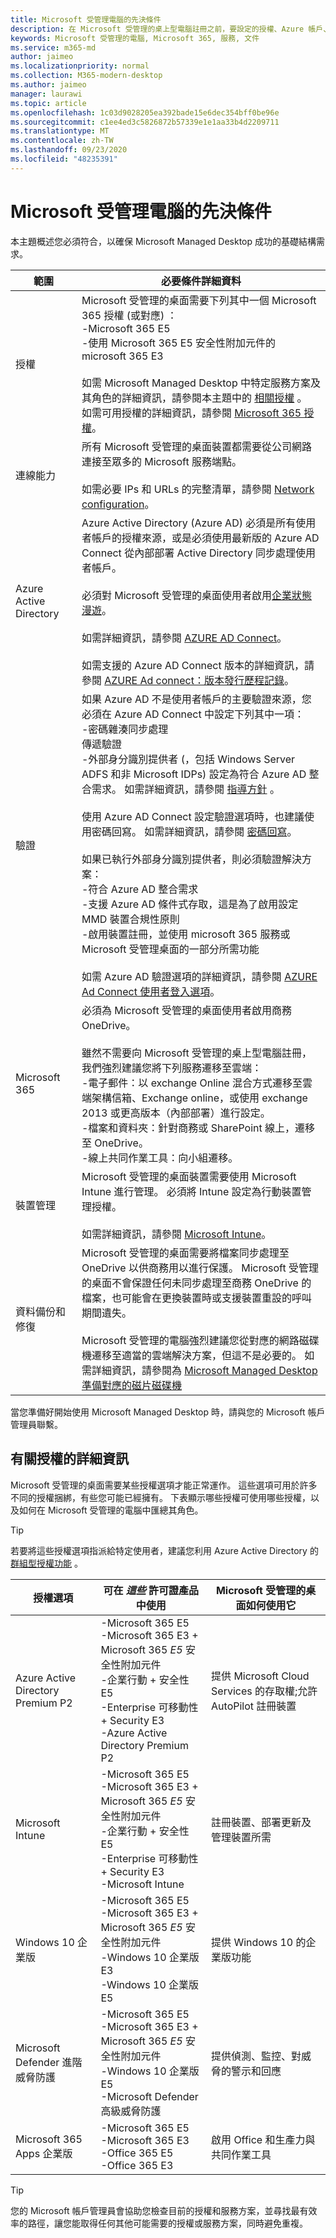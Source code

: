 ```yaml
---
title: Microsoft 受管理電腦的先決條件
description: 在 Microsoft 受管理的桌上型電腦註冊之前，要設定的授權、Azure 帳戶、驗證設定和 Microsoft 365 設定
keywords: Microsoft 受管理的電腦, Microsoft 365, 服務, 文件
ms.service: m365-md
author: jaimeo
ms.localizationpriority: normal
ms.collection: M365-modern-desktop
ms.author: jaimeo
manager: laurawi
ms.topic: article
ms.openlocfilehash: 1c03d9028205ea392bade15e6dec354bff0be96e
ms.sourcegitcommit: c1ee4ed3c5826872b57339e1e1aa33b4d2209711
ms.translationtype: MT
ms.contentlocale: zh-TW
ms.lasthandoff: 09/23/2020
ms.locfileid: "48235391"
---
```

# <a name="prerequisites-for-microsoft-managed-desktop"></a>Microsoft 受管理電腦的先決條件

<!--This topic is the target for a "Learn more" link in the Admin Portal (aka.ms/prereq-azure); do not delete.-->
<!--from Prerequisites -->

本主題概述您必須符合，以確保 Microsoft Managed Desktop 成功的基礎結構需求。 


範圍 | 必要條件詳細資料
--- | ---
授權 |Microsoft 受管理的桌面需要下列其中一個 Microsoft 365 授權 (或對應) ：<br>-Microsoft 365 E5<br>-使用 Microsoft 365 E5 安全性附加元件的 microsoft 365 E3<br><br>如需 Microsoft Managed Desktop 中特定服務方案及其角色的詳細資訊，請參閱本主題中的 [相關授權](#more-about-licenses) 。<br>如需可用授權的詳細資訊，請參閱 [Microsoft 365 授權](https://www.microsoft.com/microsoft-365/compare-all-microsoft-365-plans)。
連線能力 |  所有 Microsoft 受管理的桌面裝置都需要從公司網路連接至眾多的 Microsoft 服務端點。<br><br>如需必要 IPs 和 URLs 的完整清單，請參閱 [Network configuration](../get-ready/network.md)。 
Azure Active Directory |    Azure Active Directory (Azure AD) 必須是所有使用者帳戶的授權來源，或是必須使用最新版的 Azure AD Connect 從內部部署 Active Directory 同步處理使用者帳戶。<br><br>必須對 Microsoft 受管理的桌面使用者啟用[企業狀態漫遊](https://docs.microsoft.com/azure/active-directory/devices/enterprise-state-roaming-overview)。<br><br>如需詳細資訊，請參閱 [AZURE AD Connect](https://docs.microsoft.com/azure/active-directory/hybrid/whatis-azure-ad-connect)。<br><br>如需支援的 Azure AD Connect 版本的詳細資訊，請參閱 [AZURE Ad connect：版本發行歷程記錄](https://docs.microsoft.com/azure/active-directory/hybrid/reference-connect-version-history)。
驗證 |    如果 Azure AD 不是使用者帳戶的主要驗證來源，您必須在 Azure AD Connect 中設定下列其中一項：<br>-密碼雜湊同步處理<br>傳遞驗證<br>-外部身分識別提供者 (，包括 Windows Server ADFS 和非 Microsoft IDPs) 設定為符合 Azure AD 整合需求。 如需詳細資訊，請參閱 [指導方針](https://www.microsoft.com/download/details.aspx?id=56843) 。 <br><br>使用 Azure AD Connect 設定驗證選項時，也建議使用密碼回寫。 如需詳細資訊，請參閱 [密碼回寫](https://docs.microsoft.com/azure/active-directory/authentication/howto-sspr-writeback)。 <br><br>如果已執行外部身分識別提供者，則必須驗證解決方案：<br>-符合 Azure AD 整合需求<br>-支援 Azure AD 條件式存取，這是為了啟用設定 MMD 裝置合規性原則<br>-啟用裝置註冊，並使用 microsoft 365 服務或 Microsoft 受管理桌面的一部分所需功能 <br><br>如需 Azure AD 驗證選項的詳細資訊，請參閱 [AZURE Ad Connect 使用者登入選項](https://docs.microsoft.com/azure/active-directory/connect/active-directory-aadconnect-user-signin)。
Microsoft 365 | 必須為 Microsoft 受管理的桌面使用者啟用商務 OneDrive。<br><br>雖然不需要向 Microsoft 受管理的桌上型電腦註冊，我們強烈建議您將下列服務遷移至雲端：<br>-電子郵件：以 exchange Online 混合方式遷移至雲端架構信箱、Exchange online，或使用 exchange 2013 或更高版本（內部部署）進行設定。<br>-檔案和資料夾：針對商務或 SharePoint 線上，遷移至 OneDrive。<br>-線上共同作業工具：向小組遷移。
裝置管理 | Microsoft 受管理的桌面裝置需要使用 Microsoft Intune 進行管理。 必須將 Intune 設定為行動裝置管理授權。<br><br>如需詳細資訊，請參閱 [Microsoft Intune](https://www.microsoft.com/cloud-platform/microsoft-intune)。 
資料備份和修復 |  Microsoft 受管理的桌面需要將檔案同步處理至 OneDrive 以供商務用以進行保護。 Microsoft 受管理的桌面不會保證任何未同步處理至商務 OneDrive 的檔案，也可能會在更換裝置時或支援裝置重設的呼叫期間遺失。<br><br>Microsoft 受管理的電腦強烈建議您從對應的網路磁碟機遷移至適當的雲端解決方案，但這不是必要的。 如需詳細資訊，請參閱為 [Microsoft Managed Desktop 準備對應的磁片磁碟機](mapped-drives.md)

當您準備好開始使用 Microsoft Managed Desktop 時，請與您的 Microsoft 帳戶管理員聯繫。 

## <a name="more-about-licenses"></a>有關授權的詳細資訊

Microsoft 受管理的桌面需要某些授權選項才能正常運作。 這些選項可用於許多不同的授權捆綁，有些您可能已經擁有。 下表顯示哪些授權可使用哪些授權，以及如何在 Microsoft 受管理的電腦中匯總其角色。

> [!TIP]
> 若要將這些授權選項指派給特定使用者，建議您利用 Azure Active Directory 的 [群組型授權功能](https://docs.microsoft.com/azure/active-directory/fundamentals/active-directory-licensing-whatis-azure-portal) 。



|授權選項 |可在 *這些* 許可證產品中使用 |Microsoft 受管理的桌面如何使用它|
|-------------|-------------|-------------|
|Azure Active Directory Premium P2     |-Microsoft 365 E5<br>-Microsoft 365 E3 + Microsoft 365 *E5* 安全性附加元件<br>-企業行動 + 安全性 E5<br>-Enterprise 可移動性 + Security E3<br>-Azure Active Directory Premium P2|  提供 Microsoft Cloud Services 的存取權;允許 AutoPilot 註冊裝置      |
|Microsoft Intune | -Microsoft 365 E5<br>-Microsoft 365 E3 + Microsoft 365 *E5* 安全性附加元件<br>-企業行動 + 安全性 E5<br>-Enterprise 可移動性 + Security E3<br>-Microsoft Intune  |  註冊裝置、部署更新及管理裝置所需       |
|Windows 10 企業版  |-Microsoft 365 E5<br>-Microsoft 365 E3 + Microsoft 365 *E5* 安全性附加元件<br>-Windows 10 企業版 E3<br>-Windows 10 企業版 E5 | 提供 Windows 10 的企業版功能       |
|Microsoft Defender 進階威脅防護 | -Microsoft 365 E5<br>-Microsoft 365 E3 + Microsoft 365 *E5* 安全性附加元件<br>-Windows 10 企業版 E5<br>-Microsoft Defender 高級威脅防護   |  提供偵測、監控、對威脅的警示和回應  |
|Microsoft 365 Apps 企業版  |-Microsoft 365 E5<br>-Microsoft 365 E3<br>-Office 365 E5<br>-Office 365 E3| 啟用 Office 和生產力與共同作業工具    |

> [!TIP]
> 您的 Microsoft 帳戶管理員會協助您檢查目前的授權和服務方案，並尋找最有效率的路徑，讓您能取得任何其他可能需要的授權或服務方案，同時避免重複。
